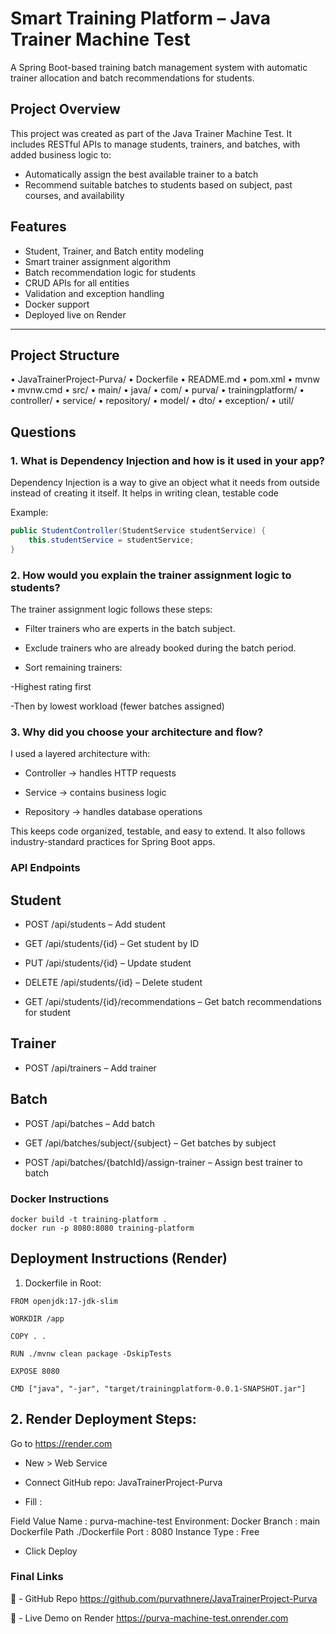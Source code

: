 #  Smart Training Platform – Java Trainer Machine Test

A Spring Boot-based training batch management system with automatic trainer allocation and batch recommendations for students.



##  Project Overview

This project was created as part of the Java Trainer Machine Test. It includes RESTful APIs to manage students, trainers, and batches, with added business logic to:

- Automatically assign the best available trainer to a batch
- Recommend suitable batches to students based on subject, past courses, and availability



## Features

-  Student, Trainer, and Batch entity modeling
-  Smart trainer assignment algorithm
-  Batch recommendation logic for students
-  CRUD APIs for all entities
-  Validation and exception handling
-  Docker support
-  Deployed live on Render

---

##  Project Structure
• JavaTrainerProject-Purva/
• Dockerfile
• README.md
• pom.xml
• mvnw
• mvnw.cmd
• src/
• main/
• java/
• com/
• purva/
• trainingplatform/
• controller/
• service/
• repository/
• model/
• dto/
• exception/
• util/

##  Questions 

### 1. What is Dependency Injection and how is it used in your app?

Dependency Injection is a way to give an object what it needs from outside instead of creating it itself. It helps in writing clean, testable code  


Example:
```java
public StudentController(StudentService studentService) {
    this.studentService = studentService;
}
```

### 2. How would you explain the trainer assignment logic to students?
The trainer assignment logic follows these steps:
-  Filter trainers who are experts in the batch subject.

- Exclude trainers who are already booked during the batch period.

-  Sort remaining trainers:

 -Highest rating first

-Then by lowest workload (fewer batches assigned)

### 3. Why did you choose your architecture and flow?
I used a layered architecture with:

- Controller → handles HTTP requests

- Service → contains business logic

- Repository → handles database operations

This keeps code organized, testable, and easy to extend. It also follows industry-standard practices for Spring Boot apps.


### API Endpoints
## Student
- POST /api/students – Add student

- GET /api/students/{id} – Get student by ID

- PUT /api/students/{id} – Update student

- DELETE /api/students/{id} – Delete student

- GET /api/students/{id}/recommendations – Get batch recommendations for student

##  Trainer
- POST /api/trainers – Add trainer

## Batch
- POST /api/batches – Add batch

- GET /api/batches/subject/{subject} – Get batches by subject

- POST /api/batches/{batchId}/assign-trainer – Assign best trainer to batch

### Docker Instructions

```
docker build -t training-platform .
docker run -p 8080:8080 training-platform
```
## Deployment Instructions (Render)
1. Dockerfile in Root:

```
FROM openjdk:17-jdk-slim

WORKDIR /app

COPY . .

RUN ./mvnw clean package -DskipTests

EXPOSE 8080

CMD ["java", "-jar", "target/trainingplatform-0.0.1-SNAPSHOT.jar"]

```
## 2. Render Deployment Steps:

Go to https://render.com

-  New > Web Service

- Connect GitHub repo: JavaTrainerProject-Purva

- Fill   :

Field	          Value
Name	:         purva-machine-test
Environment:	  Docker
Branch	:           main
Dockerfile Path	./Dockerfile
Port	:               8080
Instance Type	:      Free

- Click Deploy



### Final Links
🔗 - GitHub Repo
https://github.com/purvathnere/JavaTrainerProject-Purva

🔗 - Live Demo on Render
https://purva-machine-test.onrender.com
